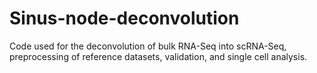 # Sinus-node-deconvolution
Code used for the deconvolution of bulk RNA-Seq into scRNA-Seq, preprocessing of reference datasets, validation, and single cell analysis.
